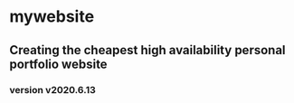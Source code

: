 # mywebsite
## Creating the cheapest high availability personal portfolio website


### version v2020.6.13